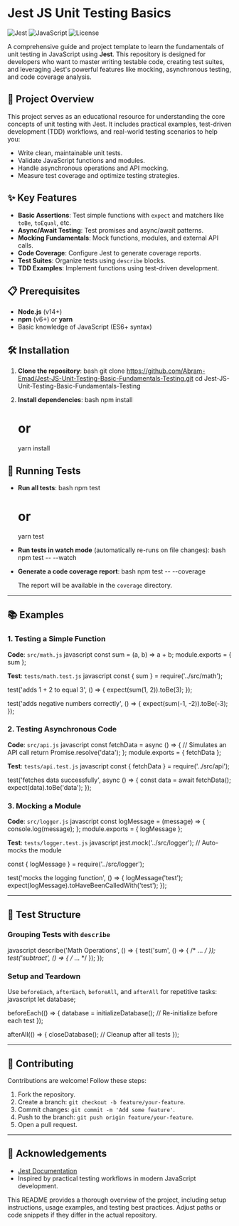 # Jest JS Unit Testing Basics

![Jest](https://img.shields.io/badge/Jest-Unit%20Testing-brightgreen) ![JavaScript](https://img.shields.io/badge/JavaScript-ES6%2B-yellow) ![License](https://img.shields.io/badge/License-MIT-blue)

A comprehensive guide and project template to learn the fundamentals of unit testing in JavaScript using **Jest**. This repository is designed for developers who want to master writing testable code, creating test suites, and leveraging Jest's powerful features like mocking, asynchronous testing, and code coverage analysis.

## 🚀 Project Overview

This project serves as an educational resource for understanding the core concepts of unit testing with Jest. It includes practical examples, test-driven development (TDD) workflows, and real-world testing scenarios to help you:

- Write clean, maintainable unit tests.
- Validate JavaScript functions and modules.
- Handle asynchronous operations and API mocking.
- Measure test coverage and optimize testing strategies.

## ✨ Key Features

- **Basic Assertions**: Test simple functions with `expect` and matchers like `toBe`, `toEqual`, etc.
- **Async/Await Testing**: Test promises and async/await patterns.
- **Mocking Fundamentals**: Mock functions, modules, and external API calls.
- **Code Coverage**: Configure Jest to generate coverage reports.
- **Test Suites**: Organize tests using `describe` blocks.
- **TDD Examples**: Implement functions using test-driven development.

## 📋 Prerequisites

- **Node.js** (v14+)
- **npm** (v6+) or **yarn**
- Basic knowledge of JavaScript (ES6+ syntax)

## 🛠 Installation

1. **Clone the repository**:
   bash
   git clone https://github.com/Abram-Emad/Jest-JS-Unit-Testing-Basic-Fundamentals-Testing.git
   cd Jest-JS-Unit-Testing-Basic-Fundamentals-Testing
   

2. **Install dependencies**:
   bash
   npm install
   # or
   yarn install
   

## 🧪 Running Tests

- **Run all tests**:
  bash
  npm test
  # or
  yarn test
  

- **Run tests in watch mode** (automatically re-runs on file changes):
  bash
  npm test -- --watch
  

- **Generate a code coverage report**:
  bash
  npm test -- --coverage
  
  The report will be available in the `coverage` directory.

---

## 📚 Examples

### 1. Testing a Simple Function
**Code**: `src/math.js`
javascript
const sum = (a, b) => a + b;
module.exports = { sum };


**Test**: `tests/math.test.js`
javascript
const { sum } = require('../src/math');

test('adds 1 + 2 to equal 3', () => {
  expect(sum(1, 2)).toBe(3);
});

test('adds negative numbers correctly', () => {
  expect(sum(-1, -2)).toBe(-3);
});


### 2. Testing Asynchronous Code
**Code**: `src/api.js`
javascript
const fetchData = async () => {
  // Simulates an API call
  return Promise.resolve('data');
};
module.exports = { fetchData };


**Test**: `tests/api.test.js`
javascript
const { fetchData } = require('../src/api');

test('fetches data successfully', async () => {
  const data = await fetchData();
  expect(data).toBe('data');
});


### 3. Mocking a Module
**Code**: `src/logger.js`
javascript
const logMessage = (message) => {
  console.log(message);
};
module.exports = { logMessage };


**Test**: `tests/logger.test.js`
javascript
jest.mock('../src/logger'); // Auto-mocks the module

const { logMessage } = require('../src/logger');

test('mocks the logging function', () => {
  logMessage('test');
  expect(logMessage).toHaveBeenCalledWith('test');
});


---

## 🧩 Test Structure

### Grouping Tests with `describe`
javascript
describe('Math Operations', () => {
  test('sum', () => { /* ... */ });
  test('subtract', () => { /* ... */ });
});


### Setup and Teardown
Use `beforeEach`, `afterEach`, `beforeAll`, and `afterAll` for repetitive tasks:
javascript
let database;

beforeEach(() => {
  database = initializeDatabase(); // Re-initialize before each test
});

afterAll(() => {
  closeDatabase(); // Cleanup after all tests
});


---

## 🤝 Contributing

Contributions are welcome! Follow these steps:
1. Fork the repository.
2. Create a branch: `git checkout -b feature/your-feature`.
3. Commit changes: `git commit -m 'Add some feature'`.
4. Push to the branch: `git push origin feature/your-feature`.
5. Open a pull request.

---

## 🙏 Acknowledgements

- [Jest Documentation](https://jestjs.io/docs/getting-started)
- Inspired by practical testing workflows in modern JavaScript development.
 

This README provides a thorough overview of the project, including setup instructions, usage examples, and testing best practices. Adjust paths or code snippets if they differ in the actual repository.
